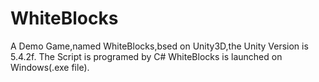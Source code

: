 # WhiteBlocks
A Demo Game,named WhiteBlocks,bsed on Unity3D,the Unity Version is 5.4.2f. The Script is programed by C#  WhiteBlocks is launched on Windows(.exe file).
